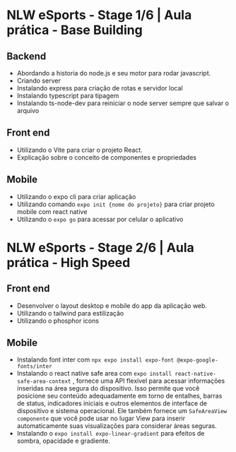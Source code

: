 # NLW eSports - Stage 1/6 | Aula prática - Base Building

## Backend

- Abordando a historia do node.js e seu motor para rodar javascript.
- Criando server
- Instalando express para criação de rotas e servidor local
- Instalando typescript para tipagem
- Instalando ts-node-dev para reiniciar o node server sempre que salvar o arquivo

## Front end

- Utilizando o Vite para criar o projeto React.
- Explicação sobre o conceito de componentes e propriedades

## Mobile

- Utilizando o expo cli para criar aplicação
- Utilizando comando `expo init {nome do projeto}` para criar projeto mobile com react native
- Utilizando o `expo go` para acessar por celular o aplicativo

# NLW eSports - Stage 2/6 | Aula prática - High Speed

## Front end

- Desenvolver o layout desktop e mobile do app da aplicação web.
- Utilizando o tailwind para estilização
- Utilizando o phosphor icons

## Mobile

- Instalando font inter com `npx expo install expo-font @expo-google-fonts/inter`
- Instalando o react native safe area com `expo install react-native-safe-area-context` , fornece uma API flexível para acessar informações inseridas na área segura do dispositivo. Isso permite que você posicione seu conteúdo adequadamente em torno de entalhes, barras de status, indicadores iniciais e outros elementos de interface de dispositivo e sistema operacional. Ele também fornece um `SafeAreaView componente` que você pode usar no lugar View para inserir automaticamente suas visualizações para considerar áreas seguras.
- Instalando o `expo install expo-linear-gradient` para efeitos de sombra, opacidade e gradiente.
